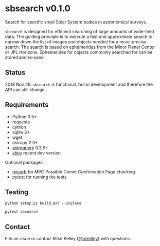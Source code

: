 # sbsearch v0.1.0
Search for specific small Solar System bodies in astronomical surveys.

`sbsearch` is designed for efficient searching of large amounts of wide-field data.  The guiding principle is to execute a fast and approximate search to narrow down the list of images and objects needed for a more-precise search.   The search is based on ephemerides from the Minor Planet Center or JPL Horizons.  Ephemerides for objects commonly searched for can be stored and re-used.

## Status

2018 Nov 28: `sbsearch` is functional, but in development and therefore the API can still change.

## Requirements

* Python 3.5+
* requests
* cython
* sqlite 3+
* wget
* astropy 2.0+
* [astroquery](https://astroquery.readthedocs.io/en/latest/) 0.3.9+
* [sbpy](https://github.com/NASA-Planetary-Science/sbpy) recent dev version

Optional packages:
* [pyoorb](https://github.com/oorb/oorb) for MPC Possible Comet Confirmation Page checking
* pytest for running the tests

## Testing
`python setup.py build_ext --inplace`

`pytest sbsearch`

## Contact

File an issue or contact Mike Kelley ([@mkelley](https://github.com/mkelley)) with questions.
